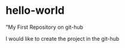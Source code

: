 hello-world
===========

"My First Repository on git-hub

I would like to create the project in the git-hub
